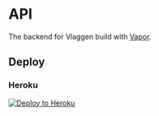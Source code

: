 # API
The backend for Vlaggen build with [Vapor](https://github.com/vapor/vapor).

## Deploy

### Heroku
[![Deploy to Heroku](https://www.herokucdn.com/deploy/button.svg)](https://heroku.com/deploy?template=https://github.com/vlaggen/api)
